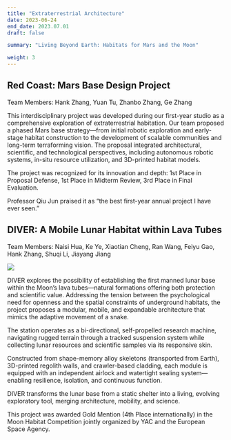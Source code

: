 ```yaml
---
title: "Extraterrestrial Architecture"
date: 2023-06-24
end_date: 2023.07.01
draft: false

summary: "Living Beyond Earth: Habitats for Mars and the Moon"

weight: 3
---
```



## Red Coast: Mars Base Design Project

Team Members: Hank Zhang, Yuan Tu, Zhanbo Zhang, Ge Zhang

This interdisciplinary project was developed during our first-year studio as a comprehensive exploration of extraterrestrial habitation. Our team proposed a phased Mars base strategy—from initial robotic exploration and early-stage habitat construction to the development of scalable communities and long-term terraforming vision. The proposal integrated architectural, scientific, and technological perspectives, including autonomous robotic systems, in-situ resource utilization, and 3D-printed habitat models.

The project was recognized for its innovation and depth:
1st Place in Proposal Defense,
1st Place in Midterm Review,
3rd Place in Final Evaluation.

Professor Qiu Jun praised it as “the best first-year annual project I have ever seen.”



## DIVER: A Mobile Lunar Habitat within Lava Tubes

Team Members: Naisi Hua, Ke Ye, Xiaotian Cheng, Ran Wang, Feiyu Gao, Hank Zhang, Shuqi Li, Jiayang Jiang

<img src="/images/project/3/2.png" style="max-width:100%"> </img>

DIVER explores the possibility of establishing the first manned lunar base within the Moon’s lava tubes—natural formations offering both protection and scientific value. Addressing the tension between the psychological need for openness and the spatial constraints of underground habitats, the project proposes a modular, mobile, and expandable architecture that mimics the adaptive movement of a snake.

The station operates as a bi-directional, self-propelled research machine, navigating rugged terrain through a tracked suspension system while collecting lunar resources and scientific samples via its responsive skin.

Constructed from shape-memory alloy skeletons (transported from Earth), 3D-printed regolith walls, and crawler-based cladding, each module is equipped with an independent airlock and watertight sealing system—enabling resilience, isolation, and continuous function.

DIVER transforms the lunar base from a static shelter into a living, evolving exploratory tool, merging architecture, mobility, and science.

This project was awarded Gold Mention (4th Place internationally) in the Moon Habitat Competition jointly organized by YAC and the European Space Agency.

